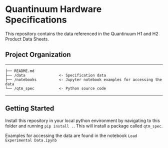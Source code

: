 # Quantinuum Hardware Specifications

This repository contains the data referenced in the Quantinuum H1 and H2 Product Data Sheets.

## Project Organization
------------

    ├── README.md          
    ├── /data               <- Specification data
    ├── /notebooks          <- Jupyter notebook examples for accessing the data
    └── /qtm_spec           <- Python source code

--------

## Getting Started

Install this repository in your local python environment by navigating to this folder and running `pip install .`. This will install a package called `qtm_spec`.

Examples for accessing the data are found in the notebook `Load Experimental Data.ipynb`